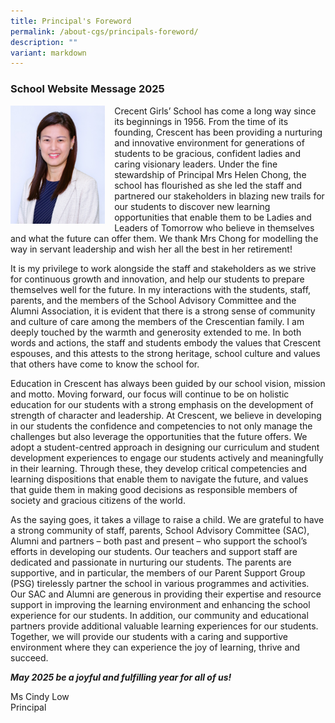 ```yaml
---
title: Principal's Foreword
permalink: /about-cgs/principals-foreword/
description: ""
variant: markdown
---
```


### School Website Message 2025 

<img src="/images/Principal_Cindy_Low.jpg" style="width:30%;margin-right:15px;" align="left">
Crecent Girls’ School has come a long way since its beginnings in 1956. From the time of its founding, Crescent has been providing a nurturing and innovative environment for generations of students to be gracious, confident ladies and caring visionary leaders. Under the fine stewardship of Principal Mrs Helen Chong, the school has flourished as she led the staff and partnered our stakeholders in blazing new trails for our students to discover new learning opportunities that enable them to be Ladies and Leaders of Tomorrow who believe in themselves and what the future can offer them. We thank Mrs Chong for modelling the way in servant leadership and wish her all the best in her retirement!

It is my privilege to work alongside the staff and stakeholders as we strive for continuous growth and innovation, and help our students to prepare themselves well for the future. In my interactions with the students, staff, parents, and the members of the School Advisory Committee and the Alumni Association, it is evident that there is a strong sense of community and culture of care among the members of the Crescentian family. I am deeply touched by the warmth and generosity extended to me. In both words and actions, the staff and students embody the values that Crescent espouses, and this attests to the strong heritage, school culture and values that others have come to know the school for. 

Education in Crescent has always been guided by our school vision, mission and motto. Moving forward, our focus will continue to be on holistic education for our students with a strong emphasis on the development of strength of character and leadership. At Crescent, we believe in developing in our students the confidence and competencies to not only manage the challenges but also leverage the opportunities that the future offers. We adopt a student-centred approach in designing our curriculum and student development experiences to engage our students actively and meaningfully in their learning. Through these, they develop critical competencies and learning dispositions that enable them to navigate the future, and values that guide them in making good decisions as responsible members of society and gracious citizens of the world. 
 
As the saying goes, it takes a village to raise a child. We are grateful to have a strong community of staff, parents, School Advisory Committee (SAC), Alumni and partners – both past and present – who support the school’s efforts in developing our students. Our teachers and support staff are dedicated and passionate in nurturing our students. The parents are supportive, and in particular, the members of our Parent Support Group (PSG) tirelessly partner the school in various programmes and activities. Our SAC and Alumni are generous in providing their expertise and resource support in improving the learning environment and enhancing the school experience for our students. In addition, our community and educational partners provide additional valuable learning experiences for our students. Together, we will provide our students with a caring and supportive environment where they can experience the joy of learning, thrive and succeed.  

***May 2025 be a joyful and fulfilling year for all of us!***


Ms Cindy Low <br>
Principal 